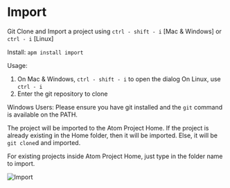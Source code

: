 # Import

Git Clone and Import a project using `ctrl - shift - i` [Mac & Windows] or `ctrl - i` [Linux]

Install: `apm install import`

Usage:
  1. On Mac & Windows, `ctrl - shift - i` to open the dialog
     On Linux, use `ctrl - i`
  2. Enter the git repository to clone

Windows Users:
  Please ensure you have git installed and the `git` command is available on the PATH.

The project will be imported to the Atom Project Home.
If the project is already existing in the Home folder, then it will be imported.
Else, it will be `git clone`d and imported.

For existing projects inside Atom Project Home, just type in the folder name
to import.

![Import](https://raw.github.com/ezhilvendhan/import/master/import.gif)
